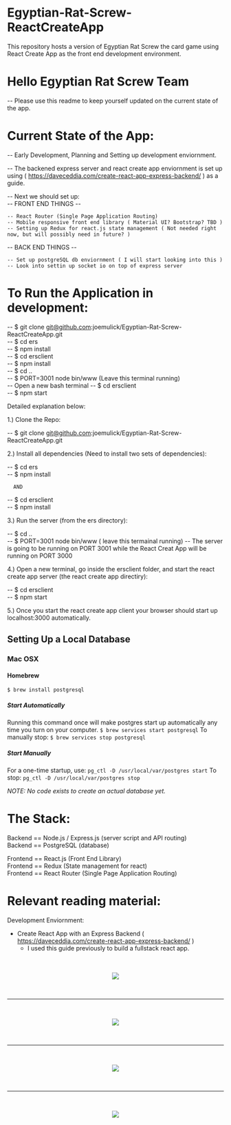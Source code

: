 # Egyptian-Rat-Screw-ReactCreateApp
This repository hosts a version of Egyptian Rat Screw the card game using React Create App as the front end development environment.  


# Hello Egyptian Rat Screw Team  

 -- Please use this readme to keep yourself updated on the current state of the app.  

# Current State of the App: 
  
 -- Early Development, Planning and Setting up development enviornment. 

 -- The backened express server and react create app enviornment is set up using ( https://daveceddia.com/create-react-app-express-backend/ ) as a guide.   

 -- Next we should set up:  
  -- FRONT END THINGS --   
  
    -- React Router (Single Page Application Routing)  
    -- Mobile responsive front end library ( Material UI? Bootstrap? TBD )  
    -- Setting up Redux for react.js state management ( Not needed right now, but will possibly need in future? )  
  
  -- BACK END THINGS --  
      
    -- Set up postgreSQL db enviornment ( I will start looking into this )  
    -- Look into settin up socket io on top of express server  
  
# To Run the Application in development:   

  -- $ git clone git@github.com:joemulick/Egyptian-Rat-Screw-ReactCreateApp.git  
  -- $ cd ers  
  -- $ npm install  
  -- $ cd ersclient  
  -- $ npm install  
  -- $ cd ..  
  -- $ PORT=3001 node bin/www (Leave this terminal running)  
  -- Open a new bash terminal
  -- $ cd ersclient  
  -- $ npm start  
  
Detailed explanation below:     
    
1.) Clone the Repo:  

  -- $ git clone git@github.com:joemulick/Egyptian-Rat-Screw-ReactCreateApp.git  

2.) Install all dependencies (Need to install two sets of dependencies):  

  -- $ cd ers  
  -- $ npm install  
  
      AND  
  
  -- $ cd ersclient  
  -- $ npm install  

3.) Run the server (from the ers directory):  
  
  -- $ cd ..  
  -- $ PORT=3001 node bin/www ( leave this termainal running)
  -- The server is going to be running on PORT 3001 while the React Creat App will be running on PORT 3000  

4.) Open a new terminal, go inside the ersclient folder, and start the react create app server (the react create app directiry):  
  
  -- $ cd ersclient  
  -- $ npm start  

5.) Once you start the react create app client your browser should start up localhost:3000 automatically.

## Setting Up a Local Database
### Mac OSX
#### Homebrew
`$ brew install postgresql`
##### Start Automatically
Running this command once will make postgres start up automatically
any time you turn on your computer.
`$ brew services start postgresql`
To manually stop:
`$ brew services stop postgresql`
##### Start Manually
For a one-time startup, use:
`pg_ctl -D /usr/local/var/postgres start`
To stop:
`pg_ctl -D /usr/local/var/postgres stop`

*NOTE: No code exists to create an actual database yet.*

# The Stack:  
  
  Backend == Node.js / Express.js  (server script and API routing)  
  Backend == PostgreSQL (database)
    
  Frontend == React.js (Front End Library)  
  Frontend == Redux (State management for react)  
  Frontend == React Router (Single Page Application Routing)  
    
# Relevant reading material: 

Development Enviornment: 

- Create React App with an Express Backend ( https://daveceddia.com/create-react-app-express-backend/ )  
  * I used this guide previously to build a fullstack react app.


<p align="center">
	<br><br>
  <img src='https://raw.githubusercontent.com/joemulick/Egyptian-Rat-Screw-ReactCreateApp/master/Flowchart.jpeg'>
  </p>
  	<br><hr><br>
  	<p align="center">
  <img src='https://raw.githubusercontent.com/joemulick/Egyptian-Rat-Screw-ReactCreateApp/master/wireframe.jpg'>
</p>
  	<br><hr><br>
  	<p align="center">
  <img src='https://raw.githubusercontent.com/joemulick/Egyptian-Rat-Screw-ReactCreateApp/master/searching.jpg'>
</p>
  	<br><hr><br>
  	<p align="center">
  <img src='https://raw.githubusercontent.com/joemulick/Egyptian-Rat-Screw-ReactCreateApp/master/gameplay.jpg'>
</p>
  	<br><br>


<!-- ![Alt text](https://raw.githubusercontent.com/joemulick/Egyptian-Rat-Screw-ReactCreateApp/master/Flowchart.jpeg "Egyptian Rat Screw Flowchart Layout")  
<return>
![Alt text](https://raw.githubusercontent.com/joemulick/Egyptian-Rat-Screw-ReactCreateApp/master/wireframe.jpg "Egyptian Rat Screw Homepage Layout")  
<return>
![Alt text](https://user-images.githubusercontent.com/20348042/33861232-985e5910-de91-11e7-97a4-2201336983cb.jpg "Egyptian Rat Screw Game Search Layout")  
<return>
![Alt text](https://user-images.githubusercontent.com/20348042/33861231-97769828-de91-11e7-8892-18a0cadade6f.jpg "Egyptian Rat Screw Game In Game Layout")

 -->
